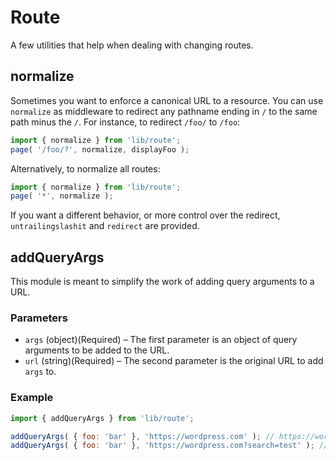 # Route

A few utilities that help when dealing with changing routes.

## normalize

Sometimes you want to enforce a canonical URL to a resource. You can use `normalize`
as middleware to redirect any pathname ending in `/` to the same path minus the `/`.
For instance, to redirect `/foo/` to `/foo`:

```js
import { normalize } from 'lib/route';
page( '/foo/?', normalize, displayFoo );
```

Alternatively, to normalize all routes:

```js
import { normalize } from 'lib/route';
page( '*', normalize );
```

If you want a different behavior, or more control over the redirect, `untrailingslashit` and
`redirect` are provided.

## addQueryArgs

This module is meant to simplify the work of adding query arguments to a URL.

### Parameters

- `args` (object)(Required) – The first parameter is an object of query arguments to be added to the URL.
- `url` (string)(Required) – The second parameter is the original URL to add `args` to.

### Example

```js
import { addQueryArgs } from 'lib/route';

addQueryArgs( { foo: 'bar' }, 'https://wordpress.com' ); // https://wordpress.com?foo=bar
addQueryArgs( { foo: 'bar' }, 'https://wordpress.com?search=test' ); // https://wordpress.com/?search=test&foo=bar
```

